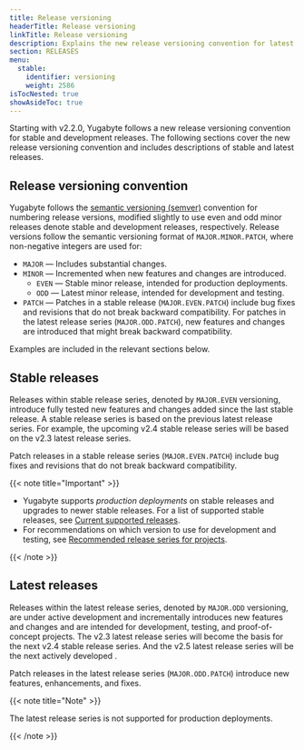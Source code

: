 ```yaml
---
title: Release versioning
headerTitle: Release versioning
linkTitle: Release versioning
description: Explains the new release versioning convention for latest and stable releases.
section: RELEASES
menu:
  stable:
    identifier: versioning
    weight: 2586
isTocNested: true
showAsideToc: true
---
```


Starting with v2.2.0, Yugabyte follows a new release versioning convention for stable and development releases. The following sections cover the new release versioning convention and includes descriptions of stable and latest releases.

## Release versioning convention

Yugabyte follows the [semantic versioning (semver)](https://semver.org) convention for numbering release versions, modified slightly to use even and odd minor releases denote stable and development releases, respectively. Release versions follow the semantic versioning format of `MAJOR.MINOR.PATCH`, where non-negative integers are used for:

- `MAJOR` — Includes substantial changes.
- `MINOR` — Incremented when new features and changes are introduced.
  - `EVEN` — Stable minor release, intended for production deployments.
  - `ODD` — Latest minor release, intended for development and testing.
- `PATCH` — Patches in a stable release (`MAJOR.EVEN.PATCH`) include bug fixes and revisions that do not break backward compatibility. For patches in the latest release series (`MAJOR.ODD.PATCH`), new features and changes are introduced that might break backward compatibility.

Examples are included in the relevant sections below.

## Stable releases

Releases within stable release series, denoted by `MAJOR.EVEN` versioning, introduce fully tested new features and changes added since the last stable release. A stable release series is based on the previous latest release series. For example, the upcoming v2.4 stable release series will be based on the v2.3 latest release series.

Patch releases in a stable release series (`MAJOR.EVEN.PATCH`) include bug fixes and revisions that do not break backward compatibility.

{{< note title="Important" >}}

- Yugabyte supports *production deployments* on stable releases and upgrades to newer stable releases. For a list of supported stable releases, see [Current supported releases](../releases-overview/#current-supported-releases).
- For recommendations on which version to use for development and testing, see [Recommended release series for projects](../releases-overview/#recommended-releases-series-for-projects).

{{< /note >}}

## Latest releases

Releases within the latest release series, denoted by `MAJOR.ODD` versioning, are under active development and incrementally introduces new features and changes and are intended for development, testing, and proof-of-concept projects. The v2.3 latest release series will become the basis for the next v2.4 stable release series. And the v2.5 latest release series will be the next actively developed .

Patch releases in the latest release series (`MAJOR.ODD.PATCH`) introduce new features, enhancements, and fixes.

{{< note title="Note" >}}

The latest release series is not supported for production deployments.

{{< /note >}}
